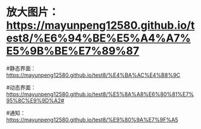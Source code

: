 # 放大图片：https://mayunpeng12580.github.io/test8/%E6%94%BE%E5%A4%A7%E5%9B%BE%E7%89%87
#静态界面：https://mayunpeng12580.github.io/test8/%E4%BA%AC%E4%B8%9C

#动态界面：https://mayunpeng12580.github.io/test8/%E5%8A%A8%E6%80%81%E7%95%8C%E9%9D%A2#

#通知：https://mayunpeng12580.github.io/test8/%E9%80%9A%E7%9F%A5
